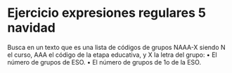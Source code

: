 # Ejercicio expresiones regulares 5 navidad

Busca en un texto que es una lista de códigos de grupos NAAA-X siendo N el curso, AAA el código de la etapa educativa, y X la letra del grupo:
• El número de grupos de ESO.
• El número de grupos de 1o de la ESO.